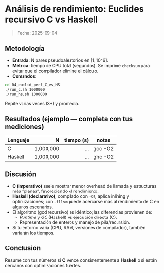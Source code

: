 # Análisis de rendimiento: Euclides recursivo C vs Haskell

> Fecha: 2025-09-04

## Metodología
- **Entrada**: N pares pseudoaleatorios en [1, 10^6].
- **Métrica**: tiempo de CPU total (segundos). Se imprime `checksum` para evitar que el compilador elimine el cálculo.
- **Comandos**:
```bash
cd 04_euclid_perf_C_vs_HS
./run_c.sh 1000000
./run_hs.sh 1000000
```
Repite varias veces (3+) y promedia.

## Resultados (ejemplo — completa con tus mediciones)
| Lenguaje | N | tiempo (s) | notas |
|---|---:|---:|---|
| C       | 1,000,000 | ... | gcc -O2 |
| Haskell | 1,000,000 | ... | ghc -O2 |

## Discusión
- **C (imperativo)** suele mostrar menor overhead de llamada y estructuras más “planas”, favoreciendo el rendimiento.
- **Haskell (declarativo)**, compilado con `-O2`, aplica inlining y optimizaciones; con `-fllvm` puede acercarse más al rendimiento de C en algunos escenarios.
- El algoritmo (gcd recursivo) es idéntico; las diferencias provienen de:
  - *Runtime* y *GC* (Haskell) vs ejecución directa (C).
  - Representación de enteros y manejo de pila/recursión.
- Si tu entorno varía (CPU, RAM, versiones de compilador), también variarán los tiempos.

## Conclusión
Resume con tus números si **C** vence consistentemente a **Haskell** o si están cercanos con optimizaciones fuertes.
